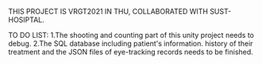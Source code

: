 THIS PROJECT IS VRGT2021 IN THU, COLLABORATED WITH SUST-HOSIPTAL.

TO DO LIST:
1.The shooting and counting part of this unity project needs to debug.
2.The SQL database including patient's information. history of their treatment and the JSON files of eye-tracking records needs to be finished.
